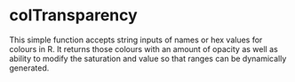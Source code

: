 # colTransparency
This simple function accepts string inputs of names or hex values for colours in R. It returns those colours with an amount of opacity as well as ability to modify the saturation and value so that ranges can be dynamically generated. 
